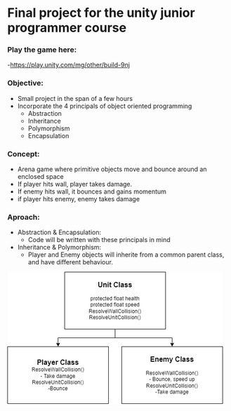 # Final project for the unity junior programmer course

### Play the game here:
-https://play.unity.com/mg/other/build-9nj

### Objective:
- Small project in the span of a few hours
- Incorporate the 4 principals of object oriented programming
    - Abstraction
    - Inheritance
    - Polymorphism
    - Encapsulation

### Concept:
- Arena game where primitive objects move and bounce around an enclosed space
- If player hits wall, player takes damage.  
- If enemy hits wall, it bounces and gains momentum
- if player hits enemy, enemy takes damage

### Aproach:
- Abstraction & Encapsulation:
  - Code will be written with these principals in mind
- Inheritance & Polymorphism:
  - Player and Enemy objects will inherite from a common parent class, and have different behaviour.

![plot](class_map.png)
